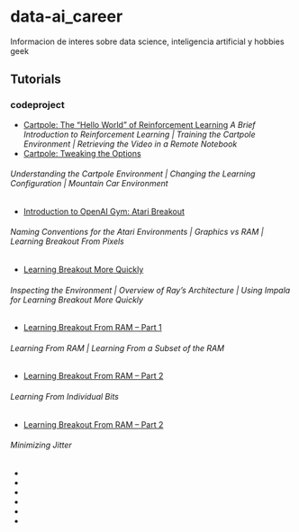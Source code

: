 # data-ai_career
Informacion de interes sobre data science, inteligencia artificial y hobbies geek

## Tutorials
### codeproject
- [Cartpole: The “Hello World” of Reinforcement Learning](https://www.codeproject.com/Articles/5271939/Cartpole-The-Hello-World-of-Reinforcement-Learning) 
*A Brief Introduction to Reinforcement Learning | Training the Cartpole Environment | Retrieving the Video in a Remote Notebook*
- [Cartpole: Tweaking the Options](https://www.codeproject.com/Articles/5271946/Cartpole-Tweaking-the-Options)
###### *Understanding the Cartpole Environment | Changing the Learning Configuration | Mountain Car Environment*
- [Introduction to OpenAI Gym: Atari Breakout](https://www.codeproject.com/Articles/5271947/Introduction-to-OpenAI-Gym-Atari-Breakout)
###### *Naming Conventions for the Atari Environments | Graphics vs RAM | Learning Breakout From Pixels*
- [Learning Breakout More Quickly](https://www.codeproject.com/Articles/5271948/Learning-Breakout-More-Quickly)
###### *Inspecting the Environment | Overview of Ray’s Architecture | Using Impala for Learning Breakout More Quickly*
- [Learning Breakout From RAM – Part 1](https://www.codeproject.com/Articles/5271949/Learning-Breakout-From-RAM-Part-1)
###### *Learning From RAM | Learning From a Subset of the RAM*
- [Learning Breakout From RAM – Part 2](https://www.codeproject.com/Articles/5271950/Learning-Breakout-From-RAM-Part-2)
###### *Learning From Individual Bits*
- [Learning Breakout From RAM – Part 2](https://www.codeproject.com/Articles/5271951/Learning-Breakout-Advanced-Topics)
###### *Minimizing Jitter*
- 
- 
- 
- 
- 
- 
